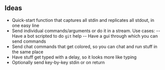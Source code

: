 ## Ideas
- Quick-start function that captures all stdin and replicates all stdout, in one easy line
- Send individual commands/arguments or do it in a stream. Use cases:
  -- Have a bot scripted to do `git` help
  -- Have a gui through which you can send commands
- Send chat commands that get colored, so you can chat and run stuff in the same place
- Have stuff get typed with a delay, so it looks more like typing
- Optionally send key-by-key stdin or on return
